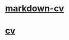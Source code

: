 # [markdown-cv](https://zaikovevgeni.github.io/rsschool-cv/cv)
# [cv](https://zaikovevgeni.github.io/rsschool-cv/)